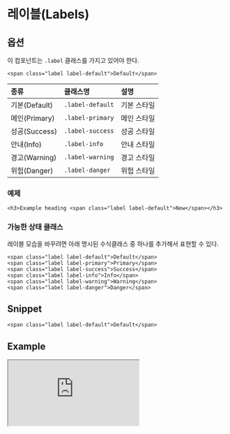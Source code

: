 <!--
{
    "id": 4210,
    "title": "레이블(Labels)",
    "outline": "이름표",
    "tags": ["widget", "component"],
    "order": [4, 2, 10],
    "thumbnail": "4.2.10.labels.png"
}
-->

# 레이블(Labels)

## 옵션
이 컴포넌트는 `.label` 클래스를 가지고 있어야 한다.

```
<span class="label label-default">Default</span>
```

종류 | 클래스명 | 설명
:-- | :-- | :--
기본(Default) | `.label-default` | 기본 스타일
메인(Primary) | `.label-primary` | 메인 스타일
성공(Success) | `.label-success` | 성공 스타일
안내(Info) | `.label-info` | 안내 스타일
경고(Warning) | `.label-warning` | 경고 스타일
위험(Danger) | `.label-danger` | 위험 스타일

### 예제
```
<h3>Example heading <span class="label label-default">New</span></h3>
```

### 가능한 상태 클래스
레이블 모습을 바꾸려면 아래 명시된 수식클래스 중 하나를 추가해서 표현할 수 있다.

```
<span class="label label-default">Default</span>
<span class="label label-primary">Primary</span>
<span class="label label-success">Success</span>
<span class="label label-info">Info</span>
<span class="label label-warning">Warning</span>
<span class="label label-danger">Danger</span>
```

## Snippet
```
<span class="label label-default">Default</span>
```

## Example
<iframe class="jsbin-livecode" src="http://jsbin.com/EPizUXE/2/embed?html,css,output"></iframe>